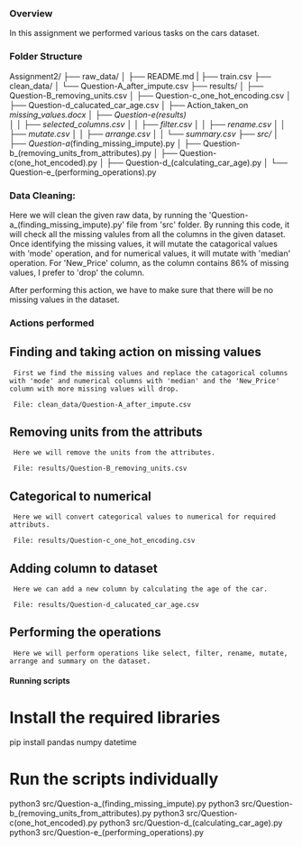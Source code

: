 ### Overview

In this assignment we performed various tasks on the cars dataset.

### Folder Structure

Assignment2/
├── raw_data/
│   ├── README.md
|   ├── train.csv
├── clean_data/
│   └── Question-A_after_impute.csv
├── results/
│   ├── Question-B_removing_units.csv
│   ├── Question-c_one_hot_encoding.csv
│   ├── Question-d_calucated_car_age.csv
│   ├── Action_taken_on _missing_values.docx
│   ├── Question-e(results)\
│   │   ├── selected_columns.csv
│   │   ├── filter.csv
│   │   ├── rename.csv
│   │   ├── mutate.csv
│   │   ├── arrange.csv
│   │   └── summary.csv
├── src/
│   ├── Question-a_(finding_missing_impute).py
│   ├── Question-b_(removing_units_from_attributes).py
│   ├── Question-c(one_hot_encoded).py
│   ├── Question-d_(calculating_car_age).py
│   └── Question-e_(performing_operations).py


### Data Cleaning:
   Here we will clean the given raw data, by running the 'Question-a_(finding_missing_impute).py' file from 'src' folder.
   By running this code, it will check all the missing valules from all the columns in the given dataset.
   Once identifying the missing values, it will mutate the catagorical values with 'mode' operation, and for numerical values, it will mutate with 'median' operation.
   For 'New_Price' column, as the column contains 86% of missing values, I prefer to 'drop' the column.

   After performing this action, we have to make sure that there will be no missing values in the dataset.


### Actions performed

 ## Finding and taking action on missing values
     First we find the missing values and replace the catagorical columns with 'mode' and numerical columns with 'median' and the 'New_Price' column with more missing values will drop.

     File: clean_data/Question-A_after_impute.csv
 
 ## Removing units from the attributs
     Here we will remove the units from the attributes.

     File: results/Question-B_removing_units.csv

 ## Categorical to numerical
     Here we will convert categorical values to numerical for required attributs.

     File: results/Question-c_one_hot_encoding.csv

 ## Adding column to dataset
     Here we can add a new column by calculating the age of the car.

     File: results/Question-d_calucated_car_age.csv

 ## Performing the operations
     Here we will perform operations like select, filter, rename, mutate, arrange and summary on the dataset.



#### Running scripts

# Install the required libraries
  pip install pandas numpy datetime

# Run the scripts individually
  python3 src/Question-a_(finding_missing_impute).py
  python3 src/Question-b_(removing_units_from_attributes).py
  python3 src/Question-c(one_hot_encoded).py
  python3 src/Question-d_(calculating_car_age).py
  python3 src/Question-e_(performing_operations).py